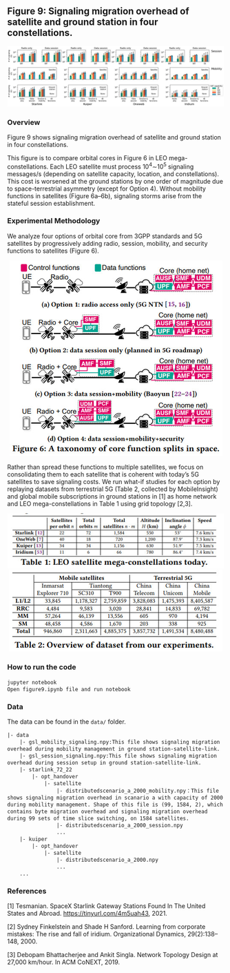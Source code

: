 ## Figure 9: Signaling migration overhead of satellite and ground station in four constellations.

<div align=center><img src="./figure9.jpg" width=""></div>

### Overview
Figure 9 shows signaling migration overhead of satellite and ground station in four constellations.

This figure is to compare orbital cores in Figure 6 in LEO mega-constellations. Each LEO satellite must process $10^4$∼$10^5$ signaling messages/s (depending on satellite capacity, location, and constellations). This cost is worsened at the ground stations by one order of magnitude due to space-terrestrial asymmetry (except for Option 4). Without mobility functions in satellites (Figure 6a–6b), signaling storms arise from the stateful session establishment.

### Experimental Methodology
We analyze four options of orbital core from 3GPP standards and 5G satellites by progressively adding radio, session, mobility, and security functions to satellites (Figure 6). 

<div align=center><img src="./figure6.jpg" width=""></div>

Rather than spread these functions to multiple satellites, we focus on consolidating them to each satellite that is coherent with today’s 5G satellites to save signaling costs.  We run what-if studies for each option by replaying datasets from terrestrial 5G (Table 2, collected by MobileInsight) and global mobile subscriptions in ground stations in [1] as home network and LEO mega-constellations in Table 1 using grid topology [2,3].

<div align=center><img src="./table1.jpg" width=""></div>

<div align=center><img src="./table2.jpg" width=""></div>

### How to run the code
```
jupyter notebook
Open figure9.ipynb file and run notebook
```

### Data
The data can be found in the `data/` folder.

	|- data
		|- gsl_mobility_signaling.npy:This file shows signaling migration overhead during mobility management in ground station-satellite-link.
		|- gsl_session_signaling.npy:This file shows signaling migration overhead during session setup in ground station-satellite-link.
		|- starlink_72_22
			|- opt_handover
				|- satellite
					|- distributedscenario_a_2000_mobility.npy：This file shows signaling migration overhead in scanario a with capacity of 2000 during mobility management. Shape of this file is (99, 1584, 2), which contains byte migration overhead and signaling migration overhead during 99 sets of time slice switching, on 1584 satellites.
					|- distributedscenario_a_2000_session.npy
					...
		|- kuiper
			|- opt_handover
				|- satellite
					|- distributedscenario_a_2000.npy
					...
		...

### References

[1] Tesmanian. SpaceX Starlink Gateway Stations Found In The United States and Abroad. https://tinyurl.com/4m5uah43, 2021.

[2] Sydney Finkelstein and Shade H Sanford. Learning from corporate mistakes: The rise and fall of iridium. Organizational Dynamics, 29(2):138–148, 2000.

[3] Debopam Bhattacherjee and Ankit Singla. Network Topology Design
at 27,000 km/hour. In ACM CoNEXT, 2019.

